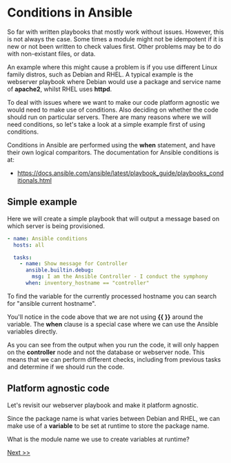 # Conditions in Ansible

So far with written playbooks that mostly work without issues.  However, this is not always the case.  Some times a module might not be idempotent if it is new or not been written to check values first.  Other problems may be to do with non-existant files, or data.

An example where this might cause a problem is if you use different Linux family distros, such as Debian and RHEL.  A typical example is the webserver playbook where Debian would use a package and service name of **apache2**, whilst RHEL uses **httpd**.

To deal with issues where we want to make our code platform agnostic we would need to make use of conditions.  Also deciding on whether the code should run on particular servers.  There are many reasons where we will need conditions, so let's take a look at a simple example first of using conditions.

Conditions in Ansible are performed using the **when** statement, and have their own logical comparitors.  The documentation for Ansible conditions is at:

* https://docs.ansible.com/ansible/latest/playbook_guide/playbooks_conditionals.html

## Simple example

Here we will create a simple playbook that will output a message based on which server is being provisioned.

```yaml
- name: Ansible conditions
  hosts: all

  tasks:
    - name: Show message for Controller
      ansible.builtin.debug:
        msg: I am the Ansible Controller - I conduct the symphony
      when: inventory_hostname == "controller"
```

To find the variable for the currently processed hostname you can search for "ansible current hostname".

You'll notice in the code above that we are not using **{{ }}** around the variable.  The **when** clause is a special case where we can use the Ansible variables directly.

As you can see from the output when you run the code, it will only happen on the **controller** node and not the database or webserver node.  This means that we can perform different checks, including from previous tasks and determine if we should run the code.

## Platform agnostic code

Let's revisit our webserver playbook and make it platform agnostic.

Since the package name is what varies between Debian and RHEL, we can make use of a **variable** to be set at runtime to store the package name.

What is the module name we use to create variables at runtime?

[Next >>](04a2-Conditions.md)